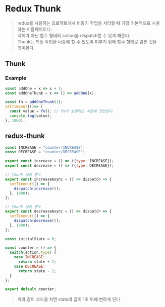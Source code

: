 # Redux Thunk
> redux를 사용하는 프로젝트에서 비동기 작업을 처리할 때 가장 기본적으로 사용하는 미들웨어이다.  
> 객체가 아닌 함수 형태의 action을 dispatch할 수 있게 해준다.  
> Thunk는 특정 작업을 나중에 할 수 있도록 미루기 위해 함수 형태로 감싼 것을 의미한다.

## Thunk

### Example
```js
const addOne = x => x + 1;
const addOneThunk = x => () => addOne(x);

const fn = addOneThunk(1);
setTimeout(()=> {
  const value = fn(); // fn이 실행되는 시점에 연산한다.
  console.log(value);
}, 1000);
```

## redux-thunk
```js
const INCREASE = "counter/INCREASE";
const DECREASE = "counter/DECREASE";

export const increase = () => ({type: INCREASE});
export const decrease = () => ({type: DECREASE});

// thunk 생성 함수
export const increaseAsync = () => dispatch => {
  setTimeout(() => {
    dispatch(increase());
  }, 1000);
};

// thunk 생성 함수
export const decreaseAsync = () => dispatch => {
  setTimeout(() => {
    dispatch(decrease());
  }, 1000);
};

const initialState = 0;

const counter = () => {
  switch(action.type) {
    case INCREASE:
      return state + 1;
    case DECREASE:
      return state - 1;
  }
};

export default counter;
```
> 위와 같이 코드를 치면 state의 값이 1초 뒤에 변하게 된다
